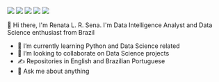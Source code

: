 [<img src="https://img.shields.io/badge/Gmail-D14836?style=for-the-badge&logo=gmail&logoColor=white" />](mailto:renalrdesena@gmail.com) [<img src="https://img.shields.io/badge/Medium-12100E?style=for-the-badge&logo=medium&logoColor=white" />](https://medium.com/@renadeveloper) [<img src="https://img.shields.io/badge/LinkedIn-0077B5?style=for-the-badge&logo=linkedin&logoColor=white" />](https://www.linkedin.com/in/renadeveloper/)  [<img src="https://img.shields.io/badge/Twitter-1DA1F2?style=for-the-badge&logo=twitter&logoColor=white" />](https://www.twitter.com/renadeveloper/) [<img src="https://img.shields.io/badge/Kaggle-20BEFF?style=for-the-badge&logo=Kaggle&logoColor=white" />](https://kaggle.com/renadeveloper)


👋 Hi there, I'm Renata L. R. Sena. I'm Data Intelligence Analyst and Data Science enthusiast from Brazil 

- 🌱 I’m currently learning Python and Data Science related
- 🤝 I’m looking to collaborate on Data Science projects
- ✍️ Repositories in English and Brazilian Portuguese
- 💬 Ask me about anything

